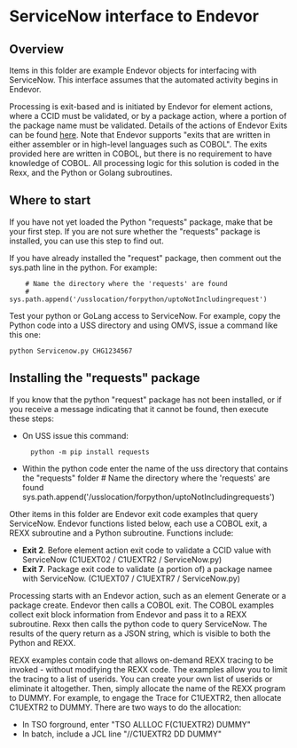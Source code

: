 # ServiceNow interface to Endevor

## Overview
Items in this folder are example Endevor objects for interfacing with ServiceNow. This interface assumes that the automated activity begins in Endevor. 

Processing is exit-based and is initiated by Endevor for element actions, where a CCID must be validated, or by a package action, where a portion of the package name must be validated. Details of the actions of Endevor Exits can be found [here](https://techdocs.broadcom.com/us/en/ca-mainframe-software/devops/ca-endevor-software-change-manager/19-0/reference/api-and-user-exits-reference/exits-reference.html).  Note that Endevor supports "exits that are written in either assembler or in high-level languages such as COBOL". The exits provided here are written in COBOL, but there is no requirement to have knowledge of COBOL. All processing logic for this solution is coded in the Rexx, and the Python or Golang subroutines.

## Where to start
If you have not yet loaded the Python "requests" package, make that be your first step. If you are not sure whether the "requests" package is installed, you can use this step to find out.

If you have already installed the "request" package, then comment out the sys.path line in the python. For example:

        # Name the directory where the 'requests' are found
        # sys.path.append('/usslocation/forpython/uptoNotIncludingrequest')

Test your python or GoLang access to ServiceNow. For example, copy the Python code into a USS directory and using OMVS, issue a command like this one: 

    python Servicenow.py CHG1234567

## Installing the "requests" package

If you know that the python "request" package has not been installed, or if you receive a message indicating that it cannot be found, then execute these steps:

- On USS issue this command:

        python -m pip install requests                   
- Within the python code enter the name of the uss directory that contains the "requests" folder
        # Name the directory where the 'requests' are found
        sys.path.append('/usslocation/forpython/uptoNotIncludingrequests')



Other items in this folder are Endevor exit code examples that query ServiceNow. Endevor functions listed below, each use a COBOL exit, a REXX subroutine and a Python subroutine. Functions include:
- **Exit 2**. Before element action exit code to validate a CCID value with ServiceNow (C1UEXT02 / C1UEXTR2 / ServiceNow.py)
- **Exit 7**. Package exit code to validate (a portion of) a package namee with ServiceNow. (C1UEXT07 / C1UEXTR7 / ServiceNow.py)

Processing starts with an Endevor action, such as an element Generate or a package create. Endevor then calls a COBOL exit. The COBOL examples collect exit block information from Endevor and pass it to a REXX subroutine. Rexx then calls the python code to query ServiceNow. The results of the query return as a JSON string, which is visible to both the Python and REXX.

REXX examples contain code that allows on-demand REXX tracing to be invoked - without modifying the REXX code. The examples allow you to limit the tracing to a list of userids. You can create your own list of userids or eliminate it altogether. Then, simply allocate the name of the REXX program to DUMMY. For example, to engage the Trace for C1UEXTR2, then allocate C1UEXTR2 to DUMMY. There are two ways to do the allocation:

- In TSO forground, enter "TSO ALLLOC F(C1UEXTR2) DUMMY"
- In batch, include a JCL line  "//C1UEXTR2  DD DUMMY"
